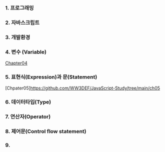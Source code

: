 ### 1. 프로그래밍

### 2. 자바스크립트

### 3. 개발환경

### 4. 변수 (Variable)
[Chapter04](https://github.com/WW3DEF/JavaScript-Study/tree/main/ch04)


### 5. 표현식(Expression)과 문(Statement)
[Chpater05]https://github.com/WW3DEF/JavaScript-Study/tree/main/ch05

### 6. 데이터타입(Type)


### 7. 연산자(Operator)

### 8. 제어문(Control flow statement)

### 9.